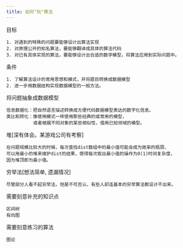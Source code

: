 ```yaml
---
title: 如何"玩"算法
---
```


目标
    
    1. 对遇到的特殊的问题要能够设计出算法实现
    2. 对原理公开的知名算法，要能够翻译成具体的算法代码
    3. 对已有具体实现的算法，要能够设计出合适的数学模型，将算法应用到实际问题中。

条件

    1. 了解算法设计的常用思想和模式，并将题目转换成数据模型
    2. 进一步用数据结构实现数据模型的一般方法。


将问题抽象成数据模型

    信息数据化：把自然语言描述转换成方便代码数据模型表达的数字化信息。
    类比和转化：像使用模式一样使用那些经典的或常用的模型，
              或者根据不同对象的某些相似性，借用已知领域的模型。


堆[深有体会。某游戏公司有考察]
    
    在问题规模比较大的时候，每次查找dist数组中的最小值可能会成为效率的瓶颈，
    可以用最小的堆来维护dist的结果，使得每次取出最小值的操作为O(1)时间复杂度，
    因为堆顶即为最小值。
    
    
穷举法[想法简单, 遗漏情况]
    
    尽管部分人看不起穷举法，但是不可否认，有些人却连基本的穷举算法都设计不出来。


需要刻意补充的知识点
    
    区间树
    有向图
    
    
需要刻意练习的算法
    
    图论

